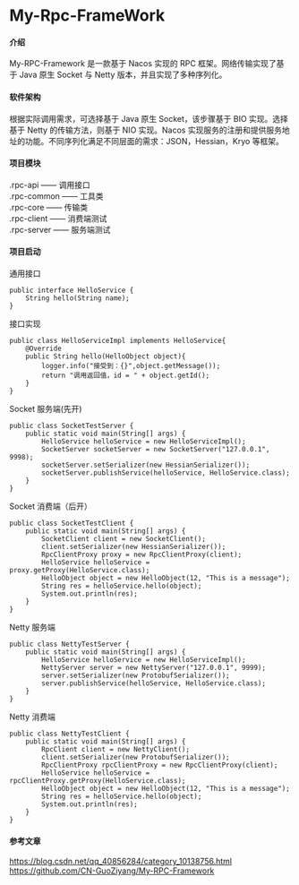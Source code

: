 # My-Rpc-FrameWork

#### 介绍
My-RPC-Framework 是一款基于 Nacos 实现的 RPC 框架。网络传输实现了基于 Java 原生 Socket 与 Netty 版本，并且实现了多种序列化。

#### 软件架构
根据实际调用需求，可选择基于 Java 原生 Socket，该步骤基于 BIO 实现。选择基于 Netty 的传输方法，则基于 NIO 实现。Nacos 实现服务的注册和提供服务地址的功能。不同序列化满足不同层面的需求：JSON，Hessian，Kryo 等框架。

#### 项目模块
  .rpc-api —— 调用接口  
  .rpc-common —— 工具类  
  .rpc-core —— 传输类  
  .rpc-client —— 消费端测试  
  .rpc-server —— 服务端测试

#### 项目启动

通用接口
```
public interface HelloService {
    String hello(String name);
}
```

接口实现
```
public class HelloServiceImpl implements HelloService{
    @Override
    public String hello(HelloObject object){
        logger.info("接受到：{}",object.getMessage());
        return "调用返回值，id = " + object.getId();
    }
}
```
Socket 服务端(先开)
```
public class SocketTestServer {
    public static void main(String[] args) {
        HelloService helloService = new HelloServiceImpl();
        SocketServer socketServer = new SocketServer("127.0.0.1", 9998);
        socketServer.setSerializer(new HessianSerializer());
        socketServer.publishService(helloService, HelloService.class);
    }
}
```
Socket 消费端（后开）
```
public class SocketTestClient {
    public static void main(String[] args) {
        SocketClient client = new SocketClient();
        client.setSerializer(new HessianSerializer());
        RpcClientProxy proxy = new RpcClientProxy(client);
        HelloService helloService = proxy.getProxy(HelloService.class);
        HelloObject object = new HelloObject(12, "This is a message");
        String res = helloService.hello(object);
        System.out.println(res);
    }
}
```
Netty 服务端
```
public class NettyTestServer {
    public static void main(String[] args) {
        HelloService helloService = new HelloServiceImpl();
        NettyServer server = new NettyServer("127.0.0.1", 9999);
        server.setSerializer(new ProtobufSerializer());
        server.publishService(helloService, HelloService.class);
    }
}
```
Netty 消费端
```
public class NettyTestClient {
    public static void main(String[] args) {
        RpcClient client = new NettyClient();
        client.setSerializer(new ProtobufSerializer());
        RpcClientProxy rpcClientProxy = new RpcClientProxy(client);
        HelloService helloService = rpcClientProxy.getProxy(HelloService.class);
        HelloObject object = new HelloObject(12, "This is a message");
        String res = helloService.hello(object);
        System.out.println(res);
    }
}

```

#### 参考文章
https://blog.csdn.net/qq_40856284/category_10138756.html
https://github.com/CN-GuoZiyang/My-RPC-Framework


